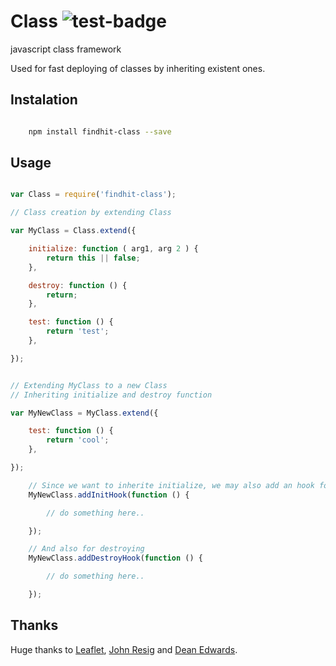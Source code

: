 # Class ![test-badge](http://strider.findhit.com/findhit/findhit-class/badge)

javascript class framework

Used for fast deploying of classes by inheriting existent ones.

## Instalation

```bash

	npm install findhit-class --save

```

## Usage

```js

var Class = require('findhit-class');

// Class creation by extending Class

var MyClass = Class.extend({

	initialize: function ( arg1, arg 2 ) {
		return this || false;
	},

	destroy: function () {
		return;
	},

	test: function () {
		return 'test';
	},

});


// Extending MyClass to a new Class
// Inheriting initialize and destroy function

var MyNewClass = MyClass.extend({

	test: function () {
		return 'cool';
	},	

});

	// Since we want to inherite initialize, we may also add an hook for this class
	MyNewClass.addInitHook(function () {

		// do something here..

	});

	// And also for destroying
	MyNewClass.addDestroyHook(function () {

		// do something here..

	});

```

## Thanks

Huge thanks to [Leaflet](https://github.com/Leaflet/Leaflet/blob/master/src/core/Class.js), [John Resig](http://ejohn.org/blog/simple-javascript-inheritance/) and [Dean Edwards](http://dean.edwards.name/weblog/2006/03/base/).
